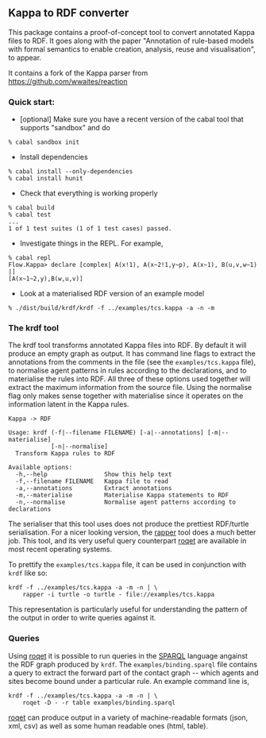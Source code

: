 ## Kappa to RDF converter

This package contains a proof-of-concept tool to convert annotated
Kappa files to RDF. It goes along with the paper "Annotation of
rule-based models with formal semantics to enable creation, analysis,
reuse and visualisation", to appear.

It contains a fork of the Kappa parser from
https://github.com/wwaites/reaction

### Quick start:

 * [optional] Make sure you have a recent version of the cabal tool
   that supports "sandbox" and do
```
% cabal sandbox init
```
 * Install dependencies
```
% cabal install --only-dependencies
% cabal install hunit
```
 * Check that everything is working properly
```
% cabal build
% cabal test
...
1 of 1 test suites (1 of 1 test cases) passed.
```
 * Investigate things in the REPL. For example,
```
% cabal repl
Flow.Kappa> declare [complex| A(x!1), A(x~2!1,y~p), A(x~1), B(u,v,w~1) |]
[A(x~1~2,y),B(w,u,v)]
```
 * Look at a materialised RDF version of an example model
```
% ./dist/build/krdf/krdf -f ../examples/tcs.kappa -a -n -m
```

### The krdf tool

The krdf tool transforms annotated Kappa files into RDF. By default it
will produce an empty graph as output. It has command line flags to
extract the annotations from the comments in the file (see the
`examples/tcs.kappa` file), to normalise agent patterns in rules
according to the declarations, and to materialise the rules into
RDF. All three of these options used together will extract the maximum
information from the source file. Using the normalise flag only makes
sense together with materialise since it operates on the information
latent in the Kappa rules.

```
Kappa -> RDF

Usage: krdf (-f|--filename FILENAME) [-a|--annotations] [-m|--materialise]
            [-n|--normalise]
  Transform Kappa rules to RDF

Available options:
  -h,--help                Show this help text
  -f,--filename FILENAME   Kappa file to read
  -a,--annotations         Extract annotations
  -m,--materialise         Materialise Kappa statements to RDF
  -n,--normalise           Normalise agent patterns according to declarations
```

The serialiser that this tool uses does not produce the prettiest
RDF/turtle serialisation. For a nicer looking version, the
[rapper](http://librdf.org) tool does a much better job. This tool,
and its very useful query counterpart [roqet](http://librdf.org) are
available in most recent operating systems.

To prettify the `examples/tcs.kappa` file, it can be used in
conjunction with `krdf` like so:
```
krdf -f ../examples/tcs.kappa -a -m -n | \
    rapper -i turtle -o turtle - file://examples/tcs.kappa
```

This representation is particularly useful for understanding the
pattern of the output in order to write queries against it.

### Queries

Using [roqet](http://librdf.org/) it is possible to run queries
in the [SPARQL](http://www.w3.org/TR/sparql11-query/) language
angainst the RDF graph produced by `krdf`. The
`examples/binding.sparql` file contains a query to extract the
forward part of the contact graph -- which agents and sites become
bound under a particular rule. An example command line is,
```
krdf -f ../examples/tcs.kappa -a -m -n | \
    roqet -D - -r table examples/binding.sparql
```
[roqet](http://librdf.org) can produce output in a variety of
machine-readable formats (json, xml, csv) as well as some human
readable ones (html, table).
